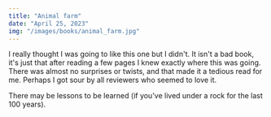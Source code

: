 ```yaml
---
title: "Animal farm"
date: "April 25, 2023"
img: "/images/books/animal_farm.jpg"
---
```


I really thought I was going to like this one but I didn't. It isn't a bad book, it's just that after
reading a few pages I knew exactly where this was going. There was almost no surprises or twists, and that
made it a tedious read for me. Perhaps I got sour by all reviewers who seemed to love it.

There may be lessons to be learned (if you've lived under a rock for the last 100 years).